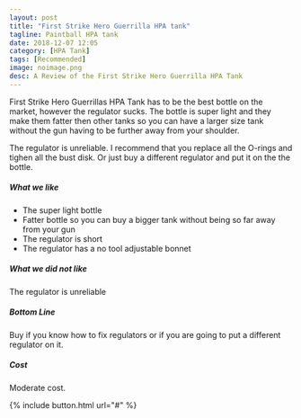 ```yaml
---
layout: post
title: "First Strike Hero Guerrilla HPA tank"
tagline: Paintball HPA tank
date: 2018-12-07 12:05
category: [HPA Tank]
tags: [Recommended]
image: noimage.png
desc: A Review of the First Strike Hero Guerrilla HPA Tank
---
```

First Strike Hero Guerrillas HPA Tank has to be the best bottle on the market, however the regulator sucks. The bottle is super light and they make them fatter then other tanks so you can have a larger size tank without the gun having to be further away from your shoulder.

The regulator is unreliable. I recommend that you replace all the O-rings and tighen all the bust disk. Or just buy a different regulator and put it on the the bottle.

##### What we like

* The super light bottle
* Fatter bottle so you can buy a bigger tank without being so far away from your gun
* The regulator is short
* The regulator has a no tool adjustable bonnet
 
##### What we did not like

The regulator is unreliable

##### Bottom Line

Buy if you know how to fix regulators or if you are going to put a different regulator on it.

##### Cost

Moderate cost.

{% include button.html url="#" %}

[aws]: # "Link to product at Amazon"